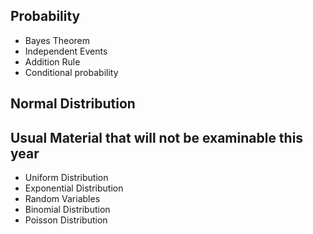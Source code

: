 
## Probability
- Bayes Theorem
- Independent Events
- Addition Rule
- Conditional probability

## Normal Distribution

## Usual Material that will not be examinable this year
 - Uniform Distribution
 - Exponential Distribution
 - Random Variables
 - Binomial Distribution
 - Poisson Distribution
